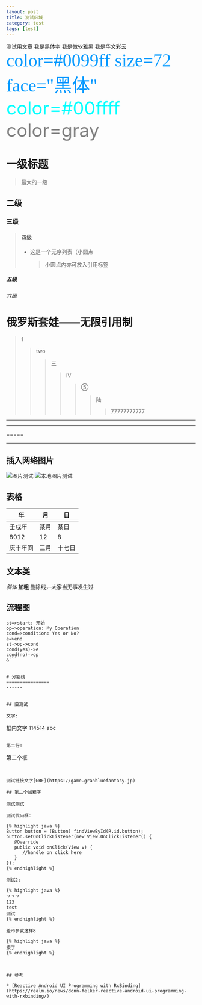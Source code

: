 ```yaml
---
layout: post
title: 测试区域
category: test
tags: [test]
---
```


测试用文章
<font face="黑体">我是黑体字</font>
<font face="微软雅黑">我是微软雅黑</font>
<font face="STCAIYUN">我是华文彩云</font>
<font color=#0099ff size=7 face="黑体">color=#0099ff size=72 face="黑体"</font>
<font color=#00ffff size=72>color=#00ffff</font>
<font color=gray size=72>color=gray</font>


# 一级标题
> 最大的一级
## 二级
### 三级
> #### 四级
> * 这是一个无序列表（小圆点
>   >小圆点内亦可放入引用标签
##### 五级
###### 六级

# 俄罗斯套娃——无限引用制
> 1
>> two
>>> 三
>>>> IV
>>>>> ⑤
>>>>>> 陆
>>>>>>> 77777777777

------
*****
=====
_______


## 插入网络图片
![图片测试](http://img5.imgtn.bdimg.com/it/u=3475862186,2306454985&fm=26&gp=0.jpg)
![本地图片测试](images\favicon.png)

## 表格
年|月|日|
-|-|-|
壬戌年|某月|某日|
8012|12|8|
庆丰年间|三月|十七日|

## 文本类
*斜体*
**加粗**
~~删除线，大家当无事发生过~~

## 流程图

```flow
st=>start: 开始
op=>operation: My Operation
cond=>condition: Yes or No?
e=>end
st->op->cond
cond(yes)->e
cond(no)->op
&```


# 分割线
================
------


## 旧测试

文字:

```
框内文字
114514
abc

```

第二行:

```
第二个框
```


测试链接文字[GBF](https://game.granbluefantasy.jp)

## 第二个加粗字

测试测试

测试代码框:

{% highlight java %}
Button button = (Button) findViewById(R.id.button);
button.setOnClickListener(new View.OnClickListener() {
   @Override
   public void onClick(View v) {
      //handle on click here
   }
});
{% endhighlight %}

测试2:

{% highlight java %}
？？？
123
test
测试
{% endhighlight %}

差不多就这样8

{% highlight java %}
摸了
{% endhighlight %}



## 参考

* [Reactive Android UI Programming with RxBinding](https://realm.io/news/donn-felker-reactive-android-ui-programming-with-rxbinding/)
